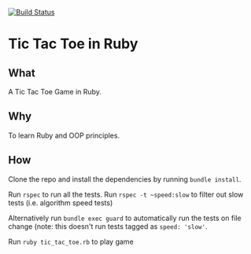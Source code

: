[![Build Status](https://travis-ci.org/matthewglover/ruby_tic_tac_toe.svg)](https://travis-ci.org/matthewglover/ruby_tic_tac_toe)

# Tic Tac Toe in Ruby

## What

A Tic Tac Toe Game in Ruby.

## Why

To learn Ruby and OOP principles.

## How

Clone the repo and install the dependencies by running `bundle install`.

Run `rspec` to run all the tests. Run `rspec -t ~speed:slow` to filter out slow tests 
(i.e. algorithm speed tests) 

Alternatively run `bundle exec guard` to automatically run the tests on file change (note: this
doesn't run tests tagged as `speed: 'slow'`.

Run `ruby tic_tac_toe.rb` to play game
